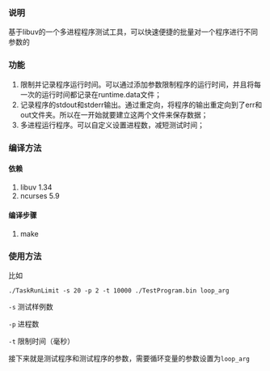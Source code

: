 ### 说明
基于libuv的一个多进程程序测试工具，可以快速便捷的批量对一个程序进行不同参数的

### 功能
1. 限制并记录程序运行时间。可以通过添加参数限制程序的运行时间，并且将每一次的运行时间都记录在runtime.data文件；
2. 记录程序的stdout和stderr输出。通过重定向，将程序的输出重定向到了err和out文件夹。所以在一开始就要建立这两个文件来保存数据；
3. 多进程运行程序。可以自定义设置进程数，减短测试时间；

### 编译方法
#### 依赖
1. libuv 1.34
2. ncurses 5.9

#### 编译步骤
1. make


### 使用方法
比如
```
./TaskRunLimit -s 20 -p 2 -t 10000 ./TestProgram.bin loop_arg
```
`-s` 测试样例数

`-p` 进程数

`-t` 限制时间（毫秒）

接下来就是测试程序和测试程序的参数，需要循环变量的参数设置为`loop_arg`